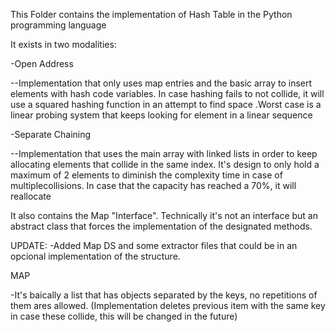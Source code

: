 This Folder contains the implementation of Hash Table in the Python programming language

It exists in two modalities:

-Open Address

--Implementation that only uses map entries and the basic array to insert elements with hash code variables. In case hashing fails to not collide, it will use a squared hashing function in an attempt to find space .Worst case is a linear probing system that keeps looking for element in a linear sequence

-Separate Chaining

--Implementation that uses the main array with linked lists in order to keep allocating elements that collide in the same index. It's design to only hold a maximum of 2 elements to diminish the complexity time in case of multiplecollisions. In case that the capacity has reached a 70%, it will reallocate

It also contains the Map "Interface". Technically it's not an interface but an abstract class that forces the implementation of the designated methods.


UPDATE:
-Added Map DS and some extractor files that could be in an opcional implementation of the structure.

MAP

-It's baically a list that has objects separated by the keys, no repetitions of them ares allowed. (Implementation deletes previous item with the same key in case these collide, this will be changed in the future)

